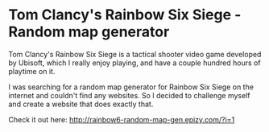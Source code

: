 # Tom Clancy's Rainbow Six Siege - Random map generator
Tom Clancy's Rainbow Six Siege is a tactical shooter video game developed by Ubisoft, which I really enjoy playing, and have a couple hundred hours of playtime on it.

I was searching for a random map generator for Rainbow Six Siege on the internet and couldn't find any websites. So I decided to challenge myself and create a website that does exactly that.

Check it out here: http://rainbow6-random-map-gen.epizy.com/?i=1
